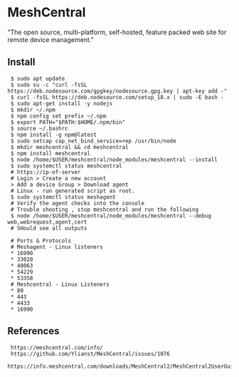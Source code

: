 MeshCentral
=====

"The open source, multi-platform, self-hosted, feature packed web site for remote device management."

Install
--------

     $ sudo apt update
     $ sudo su -c "curl -fsSL https://deb.nodesource.com/gpgkey/nodesource.gpg.key | apt-key add -"
     $ curl -fsSL https://deb.nodesource.com/setup_18.x | sudo -E bash - 
     $ sudo apt-get install -y nodejs 
     $ mkdir ~/.npm
     $ npm config set prefix ~/.npm
     $ export PATH="$PATH:$HOME/.npm/bin"
     $ source ~/.bashrc
     $ npm install -g npm@latest
     $ sudo setcap cap_net_bind_service=+ep /usr/bin/node
     $ mkdir meshcentral && cd meshcentral
     $ npm install meshcentral
     $ node /home/$USER/meshcentral/node_modules/meshcentral --install
     $ sudo systemctl status meshcentral
     # https://ip-of-server
     # Login > Create a new account 
     > Add a device Group > Download agent
     # Linux - run generated script as root.
     $ sudo systemctl status meshagent
     # Verify the agent checks into the console
     # Trouble shooting , stop meshcentral and run the following
     $ node /home/$USER/meshcentral/node_modules/meshcentral --debug web,webrequest,agent,cert
     # SHould see all outputs

     # Ports & Protocols
     # Meshagent - Linux listeners
     * 16990
     * 33020
     * 48063
     * 54229
     * 53358
     # Meshcentral - Linux Listeners
     * 80
     * 443
     * 4433 
     * 16990
     
References
----------

     https://meshcentral.com/info/
     https://github.com/Ylianst/MeshCentral/issues/1076
     https://info.meshcentral.com/downloads/MeshCentral2/MeshCentral2UserGuide.pdf